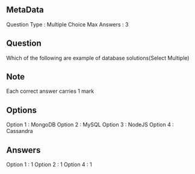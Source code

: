 ## MetaData
Question Type : Multiple Choice Max Answers : 3

## Question
Which of the following are example of database solutions(Select Multiple)

## Note
Each correct answer carries 1 mark

## Options
Option 1 : MongoDB
Option 2 : MySQL
Option 3 : NodeJS
Option 4 : Cassandra

## Answers
Option 1 : 1
Option 2 : 1
Option 4 : 1

